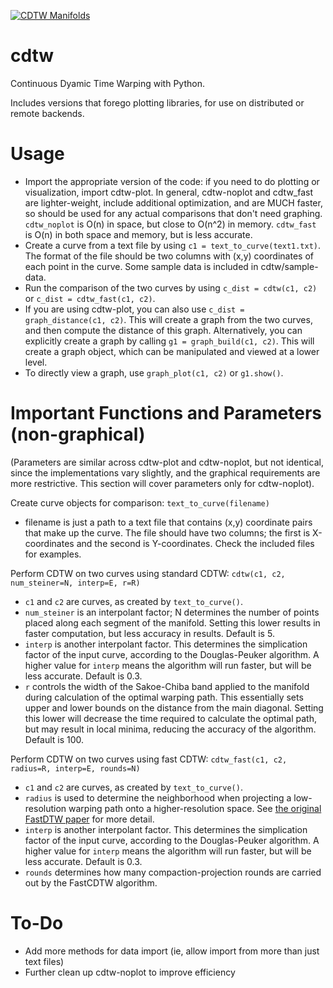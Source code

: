 <a href="databricks.com"><img src="https://i.imgur.com/mPcCDfT.png" title="CDTW Manifolds"></a>

# cdtw
Continuous Dyamic Time Warping with Python.
 
Includes versions that forego plotting libraries, for use on distributed or remote backends.

# Usage
 - Import the appropriate version of the code: if you need to do plotting or visualization, import cdtw-plot. In general, cdtw-noplot and cdtw_fast are lighter-weight, include additional optimization, and are MUCH faster, so should be used for any actual comparisons that don't need graphing. `cdtw_noplot` is O(n) in space, but close to O(n^2) in memory. `cdtw_fast` is O(n) in both space and memory, but is less accurate.
 - Create a curve from a text file by using `c1 = text_to_curve(text1.txt)`. The format of the file should be two columns with (x,y) coordinates of each point in the curve. Some sample data is included in cdtw/sample-data.
 - Run the comparison of the two curves by using `c_dist = cdtw(c1, c2)` or `c_dist = cdtw_fast(c1, c2)`. 
 - If you are using cdtw-plot, you can also use `c_dist = graph_distance(c1, c2)`. This will create a graph from the two curves, and then compute the distance of this graph. Alternatively, you can explicitly create a graph by calling `g1 = graph_build(c1, c2)`. This will create a graph object, which can be manipulated and viewed at a lower level.
 - To directly view a graph, use `graph_plot(c1, c2)` or `g1.show()`.

# Important Functions and Parameters (non-graphical)
(Parameters are similar across cdtw-plot and cdtw-noplot, but not identical, since the implementations vary slightly, and the graphical requirements are more restrictive. This section will cover parameters only for cdtw-noplot).

Create curve objects for comparison: `text_to_curve(filename)`
- filename is just a path to a text file that contains (x,y) coordinate pairs that make up the curve. The file should have two columns; the first is X-coordinates and the second is Y-coordinates. Check the included files for examples.

Perform CDTW on two curves using standard CDTW: `cdtw(c1, c2, num_steiner=N, interp=E, r=R)`
- `c1` and `c2` are curves, as created by `text_to_curve()`.
- `num_steiner` is an interpolant factor; N determines the number of points placed along each segment of the manifold. Setting this lower results in faster computation, but less accuracy in results. Default is 5.
- `interp` is another interpolant factor. This determines the simplication factor of the input curve, according to the Douglas-Peuker algorithm. A higher value for `interp` means the algorithm will run faster, but will be less accurate. Default is 0.3.
- `r` controls the width of the Sakoe-Chiba band applied to the manifold during calculation of the optimal warping path. This essentially sets upper and lower bounds on the distance from the main diagonal. Setting this lower will decrease the time required to calculate the optimal path, but may result in local minima, reducing the accuracy of the algorithm. Default is 100.

Perform CDTW on two curves using fast CDTW: `cdtw_fast(c1, c2, radius=R, interp=E, rounds=N)`
- `c1` and `c2` are curves, as created by `text_to_curve()`.
- `radius` is used to determine the neighborhood when projecting a low-resolution warping path onto a higher-resolution space. See [the original FastDTW paper](https://pdfs.semanticscholar.org/05a2/0cde15e172fc82f32774dd0cf4fe5827cad2.pdf) for more detail.
- `interp` is another interpolant factor. This determines the simplication factor of the input curve, according to the Douglas-Peuker algorithm. A higher value for `interp` means the algorithm will run faster, but will be less accurate. Default is 0.3.
- `rounds` determines how many compaction-projection rounds are carried out by the FastCDTW algorithm.

# To-Do
- Add more methods for data import (ie, allow import from more than just text files)
- Further clean up cdtw-noplot to improve efficiency
